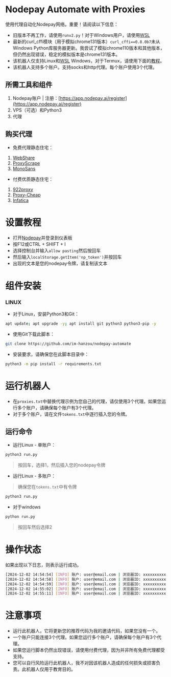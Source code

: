 # Nodepay Automate with Proxies 
使用代理自动化Nodepay网络。重要！请阅读以下信息：
- 旧版本不再工作，请使用``runv2.py``！对于Windows用户，请使用[WSL](https://learn.microsoft.com/en-us/windows/wsl/install)
- 最新的curl_cffi模块（用于模拟chrome131版本）``curl_cffi==0.8.0b7``未从Windows Python库服务器更新。我尝试了模拟chrome110版本和其他版本，但仍然出现错误，稳定的模拟版本是chrome131版本。
- 该机器人仅支持Linux和[WSL](https://learn.microsoft.com/en-us/windows/wsl/install) Windows，对于Termux，请使用下面的[教程](https://github.com/im-hanzou/nodepay-automate?tab=readme-ov-file#termux)。
- 该机器人支持多个账户。支持socks和http代理。每个账户使用3个代理。

## 所需工具和组件
1. Nodepay账户 | 注册：[https://app.nodepay.ai/register](https://app.nodepay.ai/register)
2. VPS（可选）和Python3
3. 代理

## 购买代理
- 免费代理静态住宅：
1. [WebShare](https://www.webshare.io/?referral_code=p7k7whpdu2jg)
2. [ProxyScrape](https://proxyscrape.com/?ref=odk1mmj)
3. [MonoSans](https://github.com/monosans/proxy-list)
- 付费优质静态住宅：
1. [922proxy](https://www.922proxy.com/register?inviter_code=d03d4fed)
2. [Proxy-Cheap](https://app.proxy-cheap.com/r/JysUiH)
3. [Infatica](https://dashboard.infatica.io/aff.php?aff=544)

# 设置教程
- 打开[Nodepay](https://app.nodepay.ai/register?ref=ZUCBuJaIoBXLE6J)并登录到仪表板
- 按F12或CTRL + SHIFT + I
- 选择控制台并输入```allow pasting```然后按回车
- 然后输入``localStorage.getItem('np_token')``并按回车
- 出现的文本是您的nodepay令牌，请复制该文本

# 组件安装

### LINUX
- 对于Linux，安装Python3和Git：
```bash
apt update; apt upgrade -y; apt install git python3 python3-pip -y
```
- 使用Git下载此脚本：
```bash
git clone https://github.com/im-hanzou/nodepay-automate
```
- 安装要求，请确保您在此脚本目录中：
```bash
python3 -m pip install -r requirements.txt
```


# 运行机器人
- 在```proxies.txt```中替换代理示例为您自己的代理，请仅使用3个代理。如果您运行多个账户，请确保每个账户有3个代理。
- 对于多个账户，请在文件``tokens.txt``中逐行插入您的令牌。

## 运行命令
- 运行Linux - 单账户：
```bash
python3 run.py
```
> 按回车，选择1，然后插入您的nodepay令牌
- 运行Linux - 多账户：
> 确保您在``tokens.txt``中有令牌
```bash
python3 run.py
```
 - 对于windows
```bash
python run.py
```
> 按回车然后选择2

# 操作状态
如果出现以下日志，则表示运行成功。
```bash
[2024-12-02 14:54:54] [INFO] 账户: user@email.com | 浏览器ID: xxxxxxxxxxx-xxxx-xxxx-xxxx-xxxxxxxxxxx | IP: 127.0.0.1 | IP评分: 99
[2024-12-02 14:54:58] [INFO] 账户: user@email.com | 浏览器ID: xxxxxxxxxxx-xxxx-xxxx-xxxx-xxxxxxxxxxx | IP: 127.0.0.1 | IP评分: 86
[2024-12-02 14:54:59] [INFO] 账户: user@email.com | 浏览器ID: xxxxxxxxxxx-xxxx-xxxx-xxxx-xxxxxxxxxxx | IP: 127.0.0.1 | IP评分: 92
[2024-12-02 14:55:02] [INFO] 账户: user@email.com | 浏览器ID: xxxxxxxxxxx-xxxx-xxxx-xxxx-xxxxxxxxxxx | IP: 127.0.0.1 | IP评分: 81
[2024-12-02 14:55:11] [INFO] 账户: user@email.com | 浏览器ID: xxxxxxxxxxx-xxxx-xxxx-xxxx-xxxxxxxxxxx | IP: 127.0.0.1 | IP评分: 82
```

# 注意事项
- 运行此机器人，它将更新您的推荐代码为我的邀请代码，如果您没有一个。
- 一个账户只能连接3个代理。如果您运行多个账户，请确保每个账户有3个代理。
- 如果您运行脚本仍然出现错误，请使用付费代理，因为并非所有免费代理都受支持。
- 您可以自行风险运行此机器人，我不对因该机器人造成的任何损失或损害负责。此机器人仅用于教育目的。

